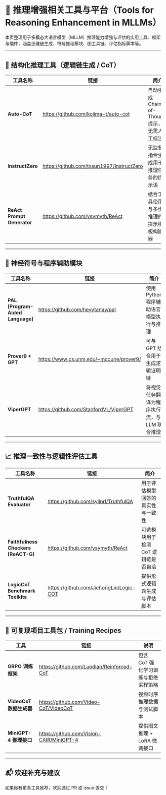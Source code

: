 # 🧰 推理增强相关工具与平台（Tools for Reasoning Enhancement in MLLMs）

本页整理用于多模态大语言模型（MLLM）推理能力增强与评估的实用工具、框架与插件，涵盖思维链生成、符号推理模块、图工具链、评估指标脚本等。

---

## 🔧 结构化推理工具（逻辑链生成 / CoT）

| 工具名称 | 链接 | 简介 |
|----------|------|------|
| **Auto-CoT** | https://github.com/kojima-t/auto-cot | 自动生成 Chain-of-Thought 提示，无需人工标注 |
| **InstructZero** | https://github.com/txsun1997/InstructZero | 无监督指令生成用于推理任务的提示语 |
| **ReAct Prompt Generator** | https://github.com/ysymyth/ReAct | 结合工具使用与多步推理的提示模板构建器 |

---

## 🧠 神经符号与程序辅助模块

| 工具名称 | 链接 | 简介 |
|----------|------|------|
| **PAL (Program-Aided Language)** | https://github.com/heyytanay/pal | 使用 Python 程序辅助语言模型执行与推理 |
| **Prover9 + GPT** | https://www.cs.unm.edu/~mccune/prover9/ | 可与 GPT 结合用于生成逻辑证明链 |
| **ViperGPT** | https://github.com/StanfordVL/ViperGPT | 将视觉任务翻译为程序执行流，与 LLM 联合推理 |

---

## 📈 推理一致性与逻辑性评估工具

| 工具名称 | 链接 | 简介 |
|----------|------|------|
| **TruthfulQA Evaluator** | https://github.com/sylinrl/TruthfulQA | 用于评估模型回答的真实性与一致性 |
| **Faithfulness Checkers (ReACT-G)** | https://github.com/ysymyth/ReAct | 可选模块用于检测 CoT 逻辑链是否自洽 |
| **LogicCoT Benchmark Toolkits** | https://github.com/JiehongLin/Logic-COT | 提供形式逻辑题生成与评估脚本 |

---

## 🧪 可复现项目工具包 / Training Recipes

| 工具 | 链接 | 说明 |
|------|------|------|
| **GRPO 训练框架** | https://github.com/Luodian/Reinforced-CoT | 包含 CoT 强化学习训练与拒绝采样策略 |
| **VideoCoT 数据生成器** | https://github.com/Video-CoT/VideoCoT | 视频时序推理数据与测试脚本 |
| **MiniGPT-4 推理接口** | https://github.com/Vision-CAIR/MiniGPT-4 | 提供图文推理 + LoRA 微调接口 |

---

## 📬 欢迎补充与建议

如果你有更多工具推荐，欢迎通过 PR 或 issue 提交！


